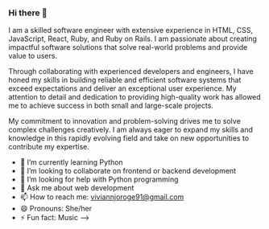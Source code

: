 ### Hi there 👋

I am a skilled software engineer with extensive experience in HTML, CSS, JavaScript, React, Ruby, and Ruby on Rails. I am passionate about creating impactful software solutions that solve real-world problems and provide value to users.

Through collaborating with experienced developers and engineers, I have honed my skills in building reliable and efficient software systems that exceed expectations and deliver an exceptional user experience. My attention to detail and dedication to providing high-quality work has allowed me to achieve success in both small and large-scale projects.

My commitment to innovation and problem-solving drives me to solve complex challenges creatively. I am always eager to expand my skills and knowledge in this rapidly evolving field and take on new opportunities to contribute my expertise.


- 🌱 I’m currently learning Python
- 👯 I’m looking to collaborate on frontend or backend development
- 🤔 I’m looking for help with Python programming
- 💬 Ask me about web development
- 📫 How to reach me: viviannjoroge91@gmail.com
- 😄 Pronouns: She/her
- ⚡ Fun fact: Music
-->
